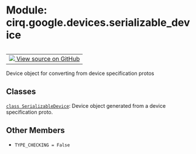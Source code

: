 <div itemscope itemtype="http://developers.google.com/ReferenceObject">
<meta itemprop="name" content="cirq.google.devices.serializable_device" />
<meta itemprop="path" content="Stable" />
<meta itemprop="property" content="TYPE_CHECKING"/>
</div>

# Module: cirq.google.devices.serializable_device

<!-- Insert buttons and diff -->

<table class="tfo-notebook-buttons tfo-api" align="left">

<td>
  <a target="_blank" href="https://github.com/quantumlib/cirq/tree/master/cirq/google/devices/serializable_device.py">
    <img src="https://www.tensorflow.org/images/GitHub-Mark-32px.png" />
    View source on GitHub
  </a>
</td>
</table>



Device object for converting from device specification protos



## Classes

[`class SerializableDevice`](../../../cirq/google/SerializableDevice.md): Device object generated from a device specification proto.

## Other Members

* `TYPE_CHECKING = False` <a id="TYPE_CHECKING"></a>
